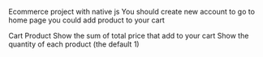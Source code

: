 Ecommerce project with native js 
You should  create new account to go to home page 
you could add product to your cart 


Cart Product
Show the sum of total price that add to your cart
Show the quantity of each product (the default 1)


